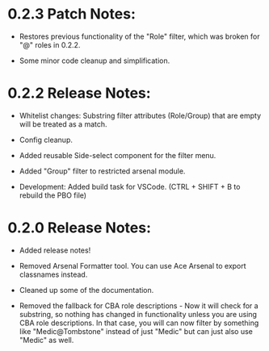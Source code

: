 # 0.2.3 Patch Notes:

- Restores previous functionality of the "Role" filter, which was broken for "@" roles in 0.2.2.

- Some minor code cleanup and simplification.

# 0.2.2 Release Notes:

- Whitelist changes: Substring filter attributes (Role/Group) that are empty will be treated as a match.

- Config cleanup.

- Added reusable Side-select component for the filter menu.

- Added "Group" filter to restricted arsenal module.

- Development: Added build task for VSCode. (CTRL + SHIFT + B to rebuild the PBO file)

# 0.2.0 Release Notes:

- Added release notes!

- Removed Arsenal Formatter tool. You can use Ace Arsenal to export classnames instead.

- Cleaned up some of the documentation.

- Removed the fallback for CBA role descriptions - Now it will check for a substring, so nothing has changed in functionality unless you are using CBA role descriptions.
In that case, you will can now filter by something like "Medic@Tombstone" instead of just "Medic" but can just also use "Medic" as well.


